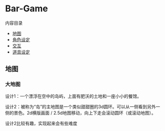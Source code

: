 # Bar-Game

内容目录

- [地图](地图)
- [角色设定](character.md)
- [交互](interact.md)
- [道具设定](items.md)

## 地图

### 大地图

设计1：一个漂浮在空中的岛屿，上面有肥沃的土地和一座小小的餐馆。

设计2：被称为“岛”的主地图是一个类似甜甜圈的3d圆环。可以从一侧看到另外一侧的景色。2d横版画面 / 2.5d地图移动，向上下走会滚动圆环（或滚动地图）。

设计2比较有趣，实现起来会有些难度
